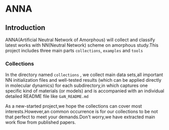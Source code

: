 # ANNA
## Introduction

ANNA(Artificial Neutral Network of Amorphous) will collect and classify latest works with NN(Neutral Network) scheme on amorphous study.This project includes three main parts `collections`, `examples` and `tools` 

### Collections

In the directory named `collections` , we collect main data sets,all important NN initialization files and well-tested results (which can be applied directly in molecular dynamics) for each subdirectory,in which captures one specific kind of materials (or models) and is accompanied with an individual detailed README file like `GaN_README.md`

As a new-started project,we hope the collections can cover most interests.However,an common occurrence is for our collections to be not that perfect to meet your demands.Don't worry,we have extracted main work flow from published papers.   
